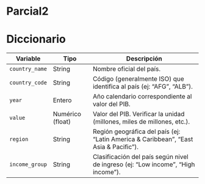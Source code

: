 # Parcial2
# Diccionario
| **Variable**      | **Tipo**             | **Descripción**                                                                                 |
|-------------------|----------------------|-------------------------------------------------------------------------------------------------|
| `country_name`    | String              | Nombre oficial del país.                                                                        |
| `country_code`    | String              | Código (generalmente ISO) que identifica al país (ej: “AFG”, “ALB”).                             |
| `year`            | Entero              | Año calendario correspondiente al valor del PIB.                                                |
| `value`           | Numérico (float)    | Valor del PIB. Verificar la unidad (millones, miles de millones, etc.).                         |
| `region`          | String              | Región geográfica del país (ej: “Latin America & Caribbean”, “East Asia & Pacific”).             |
| `income_group`    | String              | Clasificación del país según nivel de ingreso (ej: “Low income”, “High income”).                |
